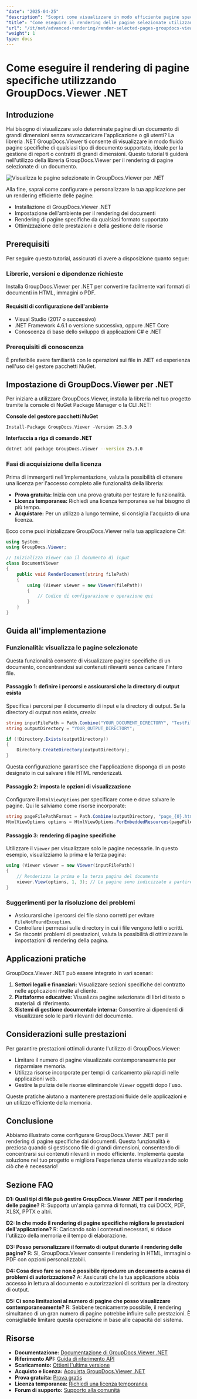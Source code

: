 ```yaml
---
"date": "2025-04-25"
"description": "Scopri come visualizzare in modo efficiente pagine specifiche di documenti con GroupDocs.Viewer .NET. Questa guida illustra installazione, configurazione e applicazioni pratiche."
"title": "Come eseguire il rendering delle pagine selezionate utilizzando GroupDocs.Viewer .NET&#58; una guida completa per gli sviluppatori"
"url": "/it/net/advanced-rendering/render-selected-pages-groupdocs-viewer-net/"
"weight": 1
type: docs
---
```

# Come eseguire il rendering di pagine specifiche utilizzando GroupDocs.Viewer .NET

## Introduzione

Hai bisogno di visualizzare solo determinate pagine di un documento di grandi dimensioni senza sovraccaricare l'applicazione o gli utenti? La libreria .NET GroupDocs.Viewer ti consente di visualizzare in modo fluido pagine specifiche di qualsiasi tipo di documento supportato, ideale per la gestione di report o contratti di grandi dimensioni. Questo tutorial ti guiderà nell'utilizzo della libreria GroupDocs.Viewer per il rendering di pagine selezionate di un documento.

![Visualizza le pagine selezionate in GroupDocs.Viewer per .NET](/viewer/advanced-rendering/render-selected-pages.png)

Alla fine, saprai come configurare e personalizzare la tua applicazione per un rendering efficiente delle pagine:
- Installazione di GroupDocs.Viewer .NET
- Impostazione dell'ambiente per il rendering dei documenti
- Rendering di pagine specifiche da qualsiasi formato supportato
- Ottimizzazione delle prestazioni e della gestione delle risorse

## Prerequisiti

Per seguire questo tutorial, assicurati di avere a disposizione quanto segue:

### Librerie, versioni e dipendenze richieste
Installa GroupDocs.Viewer per .NET per convertire facilmente vari formati di documenti in HTML, immagini o PDF.

#### Requisiti di configurazione dell'ambiente
- Visual Studio (2017 o successivo)
- .NET Framework 4.6.1 o versione successiva, oppure .NET Core
- Conoscenza di base dello sviluppo di applicazioni C# e .NET

### Prerequisiti di conoscenza
È preferibile avere familiarità con le operazioni sui file in .NET ed esperienza nell'uso del gestore pacchetti NuGet.

## Impostazione di GroupDocs.Viewer per .NET

Per iniziare a utilizzare GroupDocs.Viewer, installa la libreria nel tuo progetto tramite la console di NuGet Package Manager o la CLI .NET:

**Console del gestore pacchetti NuGet**
```plaintext
Install-Package GroupDocs.Viewer -Version 25.3.0
```

**Interfaccia a riga di comando .NET**
```bash
dotnet add package GroupDocs.Viewer --version 25.3.0
```

### Fasi di acquisizione della licenza
Prima di immergerti nell'implementazione, valuta la possibilità di ottenere una licenza per l'accesso completo alle funzionalità della libreria:
- **Prova gratuita:** Inizia con una prova gratuita per testare le funzionalità.
- **Licenza temporanea:** Richiedi una licenza temporanea se hai bisogno di più tempo.
- **Acquistare:** Per un utilizzo a lungo termine, si consiglia l'acquisto di una licenza.

Ecco come puoi inizializzare GroupDocs.Viewer nella tua applicazione C#:
```csharp
using System;
using GroupDocs.Viewer;

// Inizializza Viewer con il documento di input
class DocumentViewer
{
    public void RenderDocument(string filePath)
    {
        using (Viewer viewer = new Viewer(filePath))
        {
            // Codice di configurazione o operazione qui
        }
    }
}
```

## Guida all'implementazione

### Funzionalità: visualizza le pagine selezionate
Questa funzionalità consente di visualizzare pagine specifiche di un documento, concentrandosi sui contenuti rilevanti senza caricare l'intero file.

#### Passaggio 1: definire i percorsi e assicurarsi che la directory di output esista
Specifica i percorsi per il documento di input e la directory di output. Se la directory di output non esiste, creala:
```csharp
string inputFilePath = Path.Combine("YOUR_DOCUMENT_DIRECTORY", "TestFiles.SAMPLE_DOCX");
string outputDirectory = "YOUR_OUTPUT_DIRECTORY";

if (!Directory.Exists(outputDirectory))
{
    Directory.CreateDirectory(outputDirectory);
}
```
Questa configurazione garantisce che l'applicazione disponga di un posto designato in cui salvare i file HTML renderizzati.

#### Passaggio 2: imposta le opzioni di visualizzazione
Configurare il `HtmlViewOptions` per specificare come e dove salvare le pagine. Qui le salviamo come risorse incorporate:
```csharp
string pageFilePathFormat = Path.Combine(outputDirectory, "page_{0}.html");
HtmlViewOptions options = HtmlViewOptions.ForEmbeddedResources(pageFilePathFormat);
```

#### Passaggio 3: rendering di pagine specifiche
Utilizzare il `Viewer` per visualizzare solo le pagine necessarie. In questo esempio, visualizziamo la prima e la terza pagina:
```csharp
using (Viewer viewer = new Viewer(inputFilePath))
{
    // Renderizza la prima e la terza pagina del documento
    viewer.View(options, 1, 3); // Le pagine sono indicizzate a partire da 1
}
```

### Suggerimenti per la risoluzione dei problemi
- Assicurarsi che i percorsi dei file siano corretti per evitare `FileNotFoundException`.
- Controllare i permessi sulle directory in cui i file vengono letti o scritti.
- Se riscontri problemi di prestazioni, valuta la possibilità di ottimizzare le impostazioni di rendering della pagina.

## Applicazioni pratiche
GroupDocs.Viewer .NET può essere integrato in vari scenari:
1. **Settori legali e finanziari:** Visualizzare sezioni specifiche del contratto nelle applicazioni rivolte al cliente.
2. **Piattaforme educative:** Visualizza pagine selezionate di libri di testo o materiali di riferimento.
3. **Sistemi di gestione documentale interna:** Consentire ai dipendenti di visualizzare solo le parti rilevanti del documento.

## Considerazioni sulle prestazioni
Per garantire prestazioni ottimali durante l'utilizzo di GroupDocs.Viewer:
- Limitare il numero di pagine visualizzate contemporaneamente per risparmiare memoria.
- Utilizza risorse incorporate per tempi di caricamento più rapidi nelle applicazioni web.
- Gestire la pulizia delle risorse eliminandole `Viewer` oggetti dopo l'uso.

Queste pratiche aiutano a mantenere prestazioni fluide delle applicazioni e un utilizzo efficiente della memoria.

## Conclusione
Abbiamo illustrato come configurare GroupDocs.Viewer .NET per il rendering di pagine specifiche dai documenti. Questa funzionalità è preziosa quando si gestiscono file di grandi dimensioni, consentendo di concentrarsi sui contenuti rilevanti in modo efficiente. Implementa questa soluzione nel tuo progetto e migliora l'esperienza utente visualizzando solo ciò che è necessario!

## Sezione FAQ
**D1: Quali tipi di file può gestire GroupDocs.Viewer .NET per il rendering delle pagine?**
R: Supporta un'ampia gamma di formati, tra cui DOCX, PDF, XLSX, PPTX e altri.

**D2: In che modo il rendering di pagine specifiche migliora le prestazioni dell'applicazione?**
R: Caricando solo i contenuti necessari, si riduce l'utilizzo della memoria e il tempo di elaborazione.

**D3: Posso personalizzare il formato di output durante il rendering delle pagine?**
R: Sì, GroupDocs.Viewer consente il rendering in HTML, immagini o PDF con opzioni personalizzabili.

**D4: Cosa devo fare se non è possibile riprodurre un documento a causa di problemi di autorizzazione?**
A: Assicurati che la tua applicazione abbia accesso in lettura al documento e autorizzazioni di scrittura per la directory di output.

**D5: Ci sono limitazioni al numero di pagine che posso visualizzare contemporaneamente?**
R: Sebbene tecnicamente possibile, il rendering simultaneo di un gran numero di pagine potrebbe influire sulle prestazioni. È consigliabile limitare questa operazione in base alle capacità del sistema.

## Risorse
- **Documentazione:** [Documentazione di GroupDocs.Viewer .NET](https://docs.groupdocs.com/viewer/net/)
- **Riferimento API:** [Guida di riferimento API](https://reference.groupdocs.com/viewer/net/)
- **Scaricamento:** [Ottieni l'ultima versione](https://releases.groupdocs.com/viewer/net/)
- **Acquisto e licenza:** [Acquista GroupDocs.Viewer .NET](https://purchase.groupdocs.com/buy)
- **Prova gratuita:** [Prova gratis](https://releases.groupdocs.com/viewer/net/)
- **Licenza temporanea:** [Richiedi una licenza temporanea](https://purchase.groupdocs.com/temporary-license/)
- **Forum di supporto:** [Supporto alla comunità](https://forum.groupdocs.com/c/viewer/9)